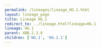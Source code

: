 ```yaml
---
permalink: /lineages/lineage_HG.1.html
layout: lineage_page
title: Lineage HG.1
redirect_to: ../lineage.html?lineage=HG.1
lineage: HG.1
parent: XBB.2.3.8
children: ['HG.1', 'HG.1.1']
---
```

